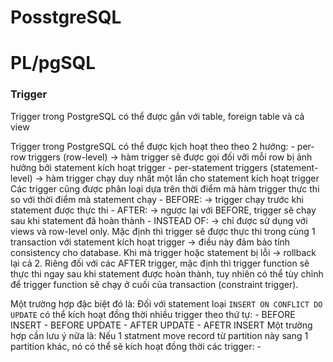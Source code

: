 # PosstgreSQL


# PL/pgSQL
### Trigger

Trigger trong PostgreSQL có thể được gắn với table, foreign table và cả view

Trigger trong PostgreSQL có thể được kịch hoạt theo theo 2 hướng:
	- per-row triggers (row-level) -> hàm trigger sẽ được gọi đối vỡi mỗi row bị ảnh hưởng bởi statement kích hoạt trigger
	- per-statement triggers (statement-level) -> hàm trigger chạy duy nhất một lần cho statement kích hoạt trigger
Các trigger cũng được phân loại dựa trên thời điểm mà hàm trigger thực thi so với thời điểm mà statement chạy
	- BEFORE: -> trigger chạy trước khi statement được thực thi
	- AFTER: -> ngược lại với BEFORE, trigger sẽ chạy sau khi statement đã hoàn thành
	- INSTEAD OF: -> chỉ được sử dụng với views và row-level only. 
Mặc định thì trigger sẽ được thực thi trong cùng 1 transaction với statement kích hoạt trigger -> điều này đảm bảo tính consistency cho database. Khi mà trigger hoặc statement bị lỗi -> rollback lại cả 2. Riêng đối với các AFTER trigger, mặc định thì trigger function sẽ thực thi ngay sau khi statement được hoàn thành, tuy nhiên có thể tùy chỉnh để trigger function sẽ chạy ở cuối của transaction (constraint trigger). 

Một trường hợp đặc biệt đó là: Đối với statement loại `INSERT ON CONFLICT DO UPDATE` có thể kích hoạt đồng thời nhiều trigger theo thứ tự:
	- BEFORE INSERT
	- BEFORE UPDATE
	- AFTER UPDATE
	- AFETR INSERT
Một trường hợp cần lưu ý nữa là: Nếu 1 statment move record từ partition này sang 1 partition khác, nó có thể sẽ kích hoạt đồng thời các trigger:
	- 